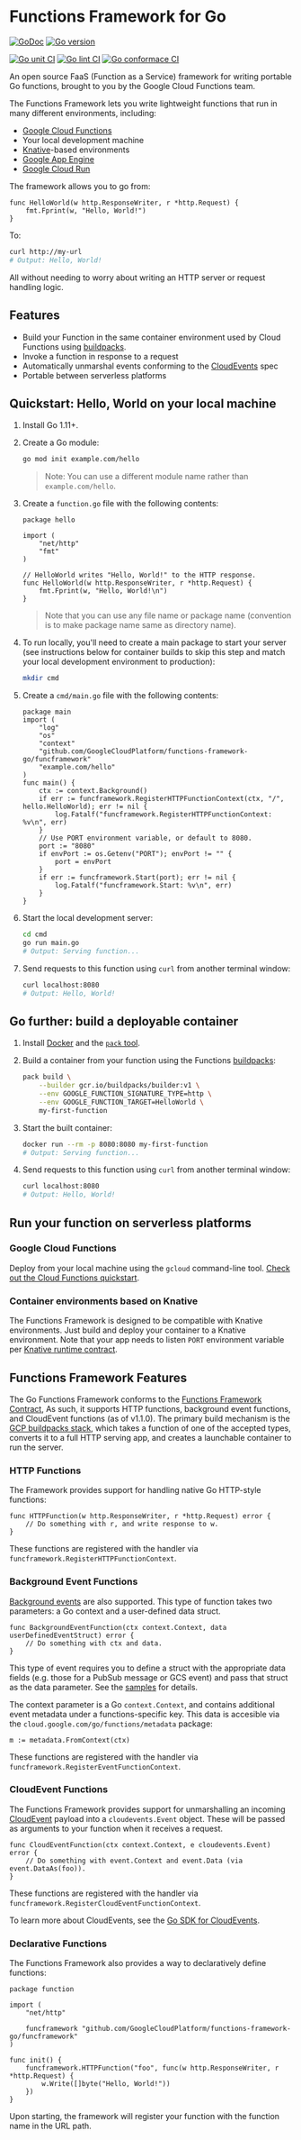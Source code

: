 # Functions Framework for Go

[![GoDoc](https://godoc.org/github.com/GoogleCloudPlatform/functions-framework-go?status.svg)](http://godoc.org/github.com/GoogleCloudPlatform/functions-framework-go) [![Go version](https://img.shields.io/badge/go-v1.11+-blue)](https://golang.org/dl/#stable)

[![Go unit CI][ff_go_unit_img]][ff_go_unit_link] [![Go lint CI][ff_go_lint_img]][ff_go_lint_link] [![Go conformace CI][ff_go_conformance_img]][ff_go_conformance_link]

An open source FaaS (Function as a Service) framework for writing portable
Go functions, brought to you by the Google Cloud Functions team.

The Functions Framework lets you write lightweight functions that run in many
different environments, including:

*   [Google Cloud Functions](https://cloud.google.com/functions/)
*   Your local development machine
*   [Knative](https://github.com/knative/)-based environments
*   [Google App Engine](https://cloud.google.com/appengine/docs/go/)
*   [Google Cloud Run](https://cloud.google.com/run/docs/quickstarts/build-and-deploy)

The framework allows you to go from:

```golang
func HelloWorld(w http.ResponseWriter, r *http.Request) {
	fmt.Fprint(w, "Hello, World!")
}
```

To:

```sh
curl http://my-url
# Output: Hello, World!
```

All without needing to worry about writing an HTTP server or request
handling logic.

## Features

*   Build your Function in the same container environment used by Cloud Functions using [buildpacks](https://github.com/GoogleCloudPlatform/buildpacks).
*   Invoke a function in response to a request
*   Automatically unmarshal events conforming to the
    [CloudEvents](https://cloudevents.io/) spec
*   Portable between serverless platforms

## Quickstart: Hello, World on your local machine

1. Install Go 1.11+.

1. Create a Go module:
	```sh
	go mod init example.com/hello
	```

	> Note: You can use a different module name rather than `example.com/hello`.

1. Create a `function.go` file with the following contents:
	```golang
	package hello

	import (
		"net/http"
		"fmt"
	)

	// HelloWorld writes "Hello, World!" to the HTTP response.
	func HelloWorld(w http.ResponseWriter, r *http.Request) {
		fmt.Fprint(w, "Hello, World!\n")
	}
	```

	> Note that you can use any file name or package name (convention is to make
	package name same as directory name).

1. To run locally, you'll need to create a main package to start your server
   (see instructions below for container builds to skip this step and match your
   local development environment to production):
   ```sh
   mkdir cmd
   ```

1. Create a `cmd/main.go` file with the following contents:
	```golang
	package main
	import (
		"log"
		"os"
		"context"
		"github.com/GoogleCloudPlatform/functions-framework-go/funcframework"
		"example.com/hello"
	)
	func main() {
		ctx := context.Background()
		if err := funcframework.RegisterHTTPFunctionContext(ctx, "/", hello.HelloWorld); err != nil {
			log.Fatalf("funcframework.RegisterHTTPFunctionContext: %v\n", err)
		}
		// Use PORT environment variable, or default to 8080.
		port := "8080"
		if envPort := os.Getenv("PORT"); envPort != "" {
			port = envPort
		}
		if err := funcframework.Start(port); err != nil {
			log.Fatalf("funcframework.Start: %v\n", err)
		}
	}
	```

1. Start the local development server:
	```sh
	cd cmd
	go run main.go
	# Output: Serving function...
	```

1. Send requests to this function using `curl` from another terminal window:
	```sh
	curl localhost:8080
	# Output: Hello, World!
	```

## Go further: build a deployable container

1. Install [Docker](https://store.docker.com/search?type=edition&offering=community) and the [`pack` tool](https://buildpacks.io/docs/install-pack/).

1. Build a container from your function using the Functions [buildpacks](https://github.com/GoogleCloudPlatform/buildpacks):
	```sh
	pack build \
		--builder gcr.io/buildpacks/builder:v1 \
		--env GOOGLE_FUNCTION_SIGNATURE_TYPE=http \
		--env GOOGLE_FUNCTION_TARGET=HelloWorld \
		my-first-function
	```

1. Start the built container:
	```sh
	docker run --rm -p 8080:8080 my-first-function
	# Output: Serving function...
	```

1. Send requests to this function using `curl` from another terminal window:
	```sh
	curl localhost:8080
	# Output: Hello, World!
	```

## Run your function on serverless platforms

### Google Cloud Functions

Deploy from your local machine using the `gcloud` command-line tool.
[Check out the Cloud Functions quickstart](https://cloud.google.com/functions/docs/quickstart).

### Container environments based on Knative

The Functions Framework is designed to be compatible with Knative environments.
Just build and deploy your container to a Knative environment. Note that your app needs to listen
`PORT` environment variable per [Knative runtime contract](https://github.com/knative/serving/blob/master/docs/runtime-contract.md#inbound-network-connectivity).

## Functions Framework Features

The Go Functions Framework conforms to the [Functions Framework Contract](https://github.com/GoogleCloudPlatform/functions-framework), As such, it
supports HTTP functions, background event functions, and CloudEvent functions
(as of v1.1.0). The primary build mechanism is the [GCP buildpacks stack](https://github.com/GoogleCloudPlatform/buildpacks), which takes a function of
one of the accepted types, converts it to a full HTTP serving app, and creates a
launchable container to run the server.

### HTTP Functions

The Framework provides support for handling native Go HTTP-style functions:

```golang
func HTTPFunction(w http.ResponseWriter, r *http.Request) error {
	// Do something with r, and write response to w.
}
```

These functions are registered with the handler via `funcframework.RegisterHTTPFunctionContext`.

### Background Event Functions

[Background events](https://cloud.google.com/functions/docs/writing/background)
are also supported. This type of function takes two parameters: a Go context and
a user-defined data struct.

```golang
func BackgroundEventFunction(ctx context.Context, data userDefinedEventStruct) error {
	// Do something with ctx and data.
}
```

This type of event requires you to define a struct with the
appropriate data fields (e.g. those for a PubSub message or GCS event) and pass
that struct as the data parameter. See the [samples](https://cloud.google.com/functions/docs/writing/background) for details.

The context parameter is a Go `context.Context`, and contains additional event
metadata under a functions-specific key. This data is accesible via the `cloud.google.com/go/functions/metadata` package:

```golang
m := metadata.FromContext(ctx)
```

These functions are registered with the handler via `funcframework.RegisterEventFunctionContext`.

### CloudEvent Functions

The Functions Framework provides support for unmarshalling an incoming
[CloudEvent](https://cloudevents.io/) payload into a `cloudevents.Event` object.
These will be passed as arguments to your function when it receives a request.

```golang
func CloudEventFunction(ctx context.Context, e cloudevents.Event) error {
	// Do something with event.Context and event.Data (via event.DataAs(foo)).
}
```

These functions are registered with the handler via `funcframework.RegisterCloudEventFunctionContext`.

To learn more about CloudEvents, see the [Go SDK for CloudEvents](https://github.com/cloudevents/sdk-go).

### Declarative Functions

The Functions Framework also provides a way to declaratively define functions:

```golang
package function

import (
	"net/http"

	funcframework "github.com/GoogleCloudPlatform/functions-framework-go/funcframework"
)

func init() {
	funcframework.HTTPFunction("foo", func(w http.ResponseWriter, r *http.Request) {
		w.Write([]byte("Hello, World!"))
	})
}
```

Upon starting, the framework will register your function with the function name in the URL path.

[ff_go_unit_img]: https://github.com/GoogleCloudPlatform/functions-framework-go/workflows/Go%20Unit%20CI/badge.svg
[ff_go_unit_link]: https://github.com/GoogleCloudPlatform/functions-framework-go/actions?query=workflow%3A"Go+Unit+CI"
[ff_go_lint_img]: https://github.com/GoogleCloudPlatform/functions-framework-go/workflows/Go%20Lint%20CI/badge.svg
[ff_go_lint_link]: https://github.com/GoogleCloudPlatform/functions-framework-go/actions?query=workflow%3A"Go+Lint+CI"
[ff_go_conformance_img]: https://github.com/GoogleCloudPlatform/functions-framework-go/workflows/Go%20Conformance%20CI/badge.svg
[ff_go_conformance_link]: https://github.com/GoogleCloudPlatform/functions-framework-go/actions?query=workflow%3A"Go+Conformance+CI"
